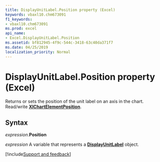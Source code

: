 ```yaml
---
title: DisplayUnitLabel.Position property (Excel)
keywords: vbaxl10.chm673091
f1_keywords:
- vbaxl10.chm673091
ms.prod: excel
api_name:
- Excel.DisplayUnitLabel.Position
ms.assetid: bf812945-4f9c-544c-3418-63c40da371f7
ms.date: 04/25/2019
localization_priority: Normal
---
```



# DisplayUnitLabel.Position property (Excel)

Returns or sets the position of the unit label on an axis in the chart. Read/write **[XlChartElementPosition](Excel.XlChartElementPosition.md)**.


## Syntax

_expression_.**Position**

_expression_ A variable that represents a **[DisplayUnitLabel](excel.displayunitlabel(object).md)** object.




[!include[Support and feedback](~/includes/feedback-boilerplate.md)]